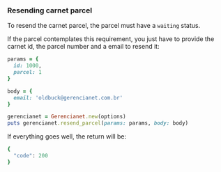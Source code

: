 ### Resending carnet parcel

To resend the carnet parcel, the parcel must have a `waiting` status.

If the parcel contemplates this requirement, you just have to provide the carnet id, the parcel number and a email to resend it:

```ruby
params = {
  id: 1000,
  parcel: 1
}

body = {
  email: 'oldbuck@gerencianet.com.br'
}

gerencianet = Gerencianet.new(options)
puts gerencianet.resend_parcel(params: params, body: body)
```

If everything goes well, the return will be:

```ruby
{
  "code": 200
}
```
